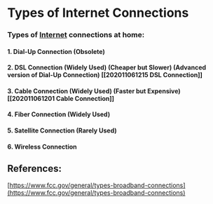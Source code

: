 # Types of Internet Connections

### Types of [Internet](untitled-1.md) connections at home:

#### 1. Dial-Up Connection \(Obsolete\)

#### 2. DSL Connection \(Widely Used\) \(Cheaper but Slower\) \(Advanced version of Dial-Up Connection\) \[\[202011061215 DSL Connection\]\]

#### 3. Cable Connection \(Widely Used\) \(Faster but Expensive\) \[\[202011061201 Cable Connection\]\]

#### 4. Fiber Connection \(Widely Used\)

#### 5. Satellite Connection \(Rarely Used\)

#### 6. Wireless Connection

## References:

[https://www.fcc.gov/general/types-broadband-connections](https://www.fcc.gov/general/types-broadband-connections)

